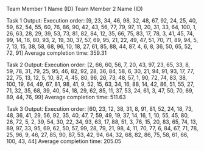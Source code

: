 Team Member 1 Name (ID)
Team Member 2 Name (ID)

Task 1 Output:
Execution order: [9, 23, 34, 46, 98, 32, 48, 67, 92, 24, 25, 40, 59, 62, 54, 55, 60, 76, 86, 90, 42, 43, 56, 77, 79, 97, 11, 20, 31, 33, 64, 100, 1, 26, 63, 28, 29, 39, 53, 73, 81, 82, 84, 12, 35, 66, 75, 83, 17, 78, 3, 41, 45, 74, 99, 14, 16, 80, 93, 2, 19, 30, 37, 57, 69, 95, 21, 22, 49, 47, 51, 70, 71, 89, 94, 5, 7, 13, 15, 38, 58, 68, 96, 10, 18, 27, 61, 85, 88, 44, 87, 4, 6, 8, 36, 50, 65, 52, 72, 91]
Average completion time: 359.31

Task 2 Output:
Execution order: [2, 66, 60, 56, 7, 20, 43, 97, 23, 65, 33, 8, 59, 78, 31, 79, 25, 95, 46, 82, 92, 28, 36, 84, 58, 6, 30, 21, 94, 91, 93, 17, 77, 22, 75, 13, 12, 5, 10, 87, 4, 45, 80, 96, 26, 73, 48, 57, 1, 90, 72, 74, 83, 38, 100, 19, 64, 49, 67, 81, 98, 41, 9, 52, 15, 63, 34, 16, 88, 14, 42, 86, 51, 55, 27, 71, 32, 35, 68, 39, 40, 54, 18, 29, 62, 85, 11, 37, 53, 24, 61, 3, 47, 50, 70, 69, 89, 44, 76, 99]
Average completion time: 511.63

Task 3 Output:
Execution order: [60, 23, 12, 38, 31, 8, 91, 81, 52, 24, 18, 73, 48, 36, 41, 29, 56, 92, 35, 40, 47, 7, 59, 49, 19, 37, 14, 16, 1, 10, 55, 45, 80, 26, 72, 5, 2, 39, 54, 30, 22, 34, 93, 63, 17, 88, 51, 3, 76, 15, 20, 83, 65, 74, 13, 89, 97, 33, 95, 69, 62, 50, 57, 99, 28, 79, 21, 98, 4, 11, 70, 77, 6, 84, 67, 71, 78, 25, 96, 9, 46, 27, 85, 90, 87, 53, 42, 94, 64, 32, 68, 82, 86, 75, 58, 61, 66, 100, 43, 44]
Average completion time: 205.05

